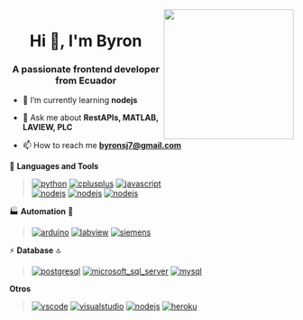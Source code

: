 <img align='right' src="https://media.giphy.com/media/M9gbBd9nbDrOTu1Mqx/giphy.gif" width="230">
<h1 align="center">Hi 👋, I'm Byron</h1>
<h3 align="center">A passionate frontend developer from Ecuador</h3>

- 🌱 I’m currently learning **nodejs**

- 💬 Ask me about **RestAPIs, MATLAB, LAVIEW, PLC**

- 📫 How to reach me **byronsj7@gmail.com**

🧰 **Languages and Tools**
  ><a href="https://github.com/mbyron7-code"><img src="https://img.shields.io/badge/python-FFFF00.svg?style=for-the-badge&logo=python&logoColor=0768a8&labelColor=ffffff" alt="python"></a>
<a href="https://github.com/mbyron7-code"><img src="https://img.shields.io/badge/C++-4B0082.svg?style=for-the-badge&logo=c%2B%2B&logoColor=4B0082&labelColor=ffffff" alt="cplusplus"></a>
<a href="https://github.com/mbyron7-code"><img src="https://img.shields.io/badge/JS-f5f542.svg?style=for-the-badge&logo=javascript&logoColor=f5f542&labelColor=ffffff" alt="javascript"></a>  
<a href="https://github.com/mbyron7-code"><img src="https://img.shields.io/badge/nodejs-588157.svg?style=for-the-badge&logo=nodedotjs&logoColor=588157&labelColor=ffffff" alt="nodejs"></a>
<a href="https://github.com/mbyron7-code"><img src="https://img.shields.io/badge/nodered-e63946.svg?style=for-the-badge&logo=nodered&logoColor=e63946&labelColor=ffffff" alt="nodejs"></a>
<a href="https://github.com/mbyron7-code"><img src="https://img.shields.io/badge/express-5e548e.svg?style=for-the-badge&logo=express&logoColor=5e548e&labelColor=ffffff" alt="nodejs"></a>

🏭 **Automation** 🤖
  ><a href="https://github.com/mbyron7-code"><img src="https://img.shields.io/badge/arduino-00979D.svg?style=for-the-badge&logo=arduino&logoColor=00979D&labelColor=ffffff" alt="arduino"></a>
<a href="https://github.com/mbyron7-code"><img src="https://img.shields.io/badge/labview-ffdb00.svg?style=for-the-badge&logo=labview&logoColor=ffdb00&labelColor=ffffff" alt="labview"></a>
<a href="https://github.com/mbyron7-code"><img src="https://img.shields.io/badge/siemens_lenguaje-009999.svg?style=for-the-badge&logo=siemens&logoColor=009999&labelColor=ffffff" alt="siemens"></a>

⚡ **Database** 🔝
  ><a href="https://github.com/mbyron7-code"><img src="https://img.shields.io/badge/postgresql-6566ba.svg?style=for-the-badge&logo=postgresql&logoColor=6566ba&labelColor=ffffff" alt="postgresql"></a>
<a href="https://github.com/mbyron7-code"><img src="https://img.shields.io/badge/microsoft_sql_server-cc2927.svg?style=for-the-badge&logo=microsoftsqlserver&logoColor=cc2927&labelColor=ffffff" alt="microsoft_sql_server"></a>
<a href="https://github.com/mbyron7-code"><img src="https://img.shields.io/badge/mysql-3aabe8.svg?style=for-the-badge&logo=mysql&logoColor=3aabe8&labelColor=ffffff" alt="mysql"></a>

**Otros**
 ><a href="https://github.com/priyanshumay"><img src="https://img.shields.io/badge/vscode-blue.svg?style=for-the-badge&logo=visual-studio-code&labelColor=ffffff&logoColor=blue" alt="vscode"></a>
<a href="https://github.com/priyanshumay"><img src="https://img.shields.io/badge/visual_studio-5c2d91.svg?style=for-the-badge&logo=visualstudio&logoColor=5c2d91&labelColor=ffffff" alt="visualstudio"></a>
<a href="https://github.com/mbyron7-code"><img src="https://img.shields.io/badge/flutter-0077b6.svg?style=for-the-badge&logo=flutter&logoColor=0077b6&labelColor=ffffff" alt="nodejs"></a>
<a href="[https://github.com/priyanshumay](https://github.com/mbyron7-code)"><img src="https://img.shields.io/badge/heroku-430698.svg?style=for-the-badge&logo=heroku&logoColor=430098&labelColor=ffffff" alt="heroku"></a>

